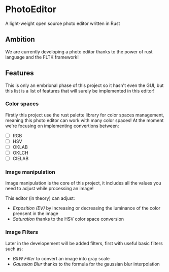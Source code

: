 # PhotoEditor
A light-weight open source photo editor written in Rust

## Ambition
We are currently developing a photo editor thanks to the power of rust language and the FLTK framework!

## Features
This is only an embrional phase of this project so it hasn't even the GUI, but this list is a list of features that will surely be implemented in this editor!

### Color spaces
Firstly this project use the rust palette library for color spaces management, meaning this photo editor can work with many color spaces!
At the moment we're focusing on implementing convertions between:
- [ ] RGB
- [ ] HSV
- [ ] OKLAB
- [ ] OKLCH
- [ ] CIELAB

### Image manipulation
Image manipulation is the core of this project, it includes all the values you need to adjust while processing an image!

This editor (in theory) can adjust:
- *Exposition (EV)* by increasing or decreasing the luminance of the color prensent in the image
- *Saturation* thanks to the HSV color space conversion

### Image Filters
Later in the developement will be added filters, first with useful basic filters such as:
- *B&W Filter* to convert an image into gray scale
- *Gaussian Blur* thanks to the formula for the gaussian blur interpolation
